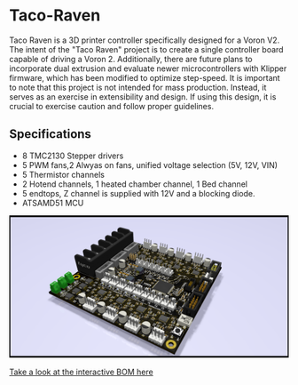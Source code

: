 # Taco-Raven
Taco Raven is a 3D printer controller specifically designed for a Voron V2. The intent of the "Taco Raven" project is to create a single controller board capable of driving a Voron 2. Additionally, there are future plans to incorporate dual extrusion and evaluate newer microcontrollers with Klipper firmware, which has been modified to optimize step-speed. It is important to note that this project is not intended for mass production. Instead, it serves as an exercise in extensibility and design. If using this design, it is crucial to exercise caution and follow proper guidelines.

## Specifications
* 8 TMC2130 Stepper drivers
* 5 PWM fans,2 Alwyas on fans, unified voltage selection (5V, 12V, VIN)
* 5 Thermistor channels
* 2 Hotend channels, 1 heated chamber channel, 1 Bed channel
* 5 endtops, Z channel is supplied with 12V and a blocking diode.
* ATSAMD51 MCU 

![Alt text](ISO_Assembly.png?raw=true "Optional Title")

[Take a look at the interactive BOM here](https://htmlpreview.github.io/?https://github.com/VoronDesign/Voron-Hardware/blob/master/Taco_Raven/KiCad/bom/ibom.html)
